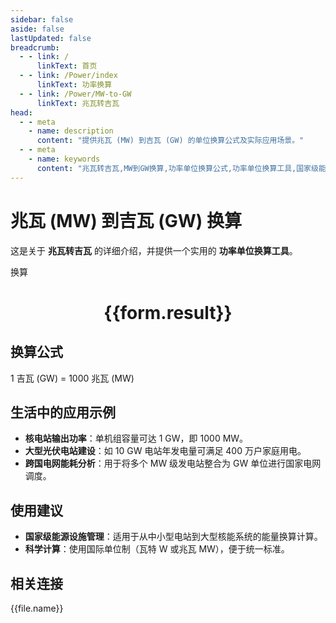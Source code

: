```yaml
---
sidebar: false
aside: false
lastUpdated: false
breadcrumb:
  - - link: /
      linkText: 首页
  - - link: /Power/index
      linkText: 功率换算
  - - link: /Power/MW-to-GW
      linkText: 兆瓦转吉瓦
head:
  - - meta
    - name: description
      content: "提供兆瓦 (MW) 到吉瓦 (GW) 的单位换算公式及实际应用场景。"
  - - meta
    - name: keywords
      content: "兆瓦转吉瓦,MW到GW换算,功率单位换算公式,功率单位换算工具,国家级能源设施功率单位"
---
```

# 兆瓦 (MW) 到吉瓦 (GW) 换算

这是关于 **兆瓦转吉瓦** 的详细介绍，并提供一个实用的 **功率单位换算工具**。

<script setup>
import { onMounted,reactive,inject ,ref  } from 'vue'
import { NButton,NForm ,NFormItem,NInput,NInputNumber,NSelect,NCard,useMessage ,NGrid ,NGi } from 'naive-ui'
import { defineClientComponent } from 'vitepress'
import { Power } from '../../files';
const convert = inject('convert')
const options =  [
  { "label": "兆瓦 (MW)","value": "MW" },
  { "label": "吉瓦 (GW)","value": "GW" }
];
const formRef = ref(null);
const rules = {
  number:{
    required: true,
    type: 'number',
    trigger: "blur"
  },
  to:{
    required: true,
    trigger: "select"
  },
  from:{
    required: true,
    trigger: "select"
  }
}
const form = reactive({
  number:null,
  to:'',
  from:'',
  result:'',
  title:'兆瓦转吉瓦',
})
const convertHandler = (e) => {
   e.preventDefault();
  formRef.value?.validate((errors)=>{
    if (!errors) {
      form.result = `${form.number}${form.from} = ${convert(form.number).from(form.from).to(form.to)}${form.to}`
    }
  })
}
</script>

<n-form size="large" :model="form" ref='formRef' :rules="rules">
  <n-form-item label="数值"  path="number">
    <n-input-number size="large" style="width:100%" :min="0" v-model:value="form.number"   placeholder="请输入要换算的数值" />
  </n-form-item>
  <n-form-item label="从" path="from">
    <n-select  size="large" :options="options" v-model:value="form.from" placeholder="请选择原始单位" />
  </n-form-item>
  <n-form-item label="到" path="to">
    <n-select  size="large" :options="options" v-model:value="form.to" placeholder="请选择换算单位" />
  </n-form-item>
  <n-form-item>
    <n-button type="primary" style="width:100%" @click="convertHandler">换算</n-button>
  </n-form-item>
</n-form>
<n-card  embedded :bordered="false" hoverable>
  <div  style="text-align:center">
    <h1>{{form.result}}</h1>
  </div>
</n-card>

## 换算公式

1 吉瓦 (GW) = 1000 兆瓦 (MW)

## 生活中的应用示例

- **核电站输出功率**：单机组容量可达 1 GW，即 1000 MW。
- **大型光伏电站建设**：如 10 GW 电站年发电量可满足 400 万户家庭用电。
- **跨国电网能耗分析**：用于将多个 MW 级发电站整合为 GW 单位进行国家电网调度。

## 使用建议

- **国家级能源设施管理**：适用于从中小型电站到大型核能系统的能量换算计算。
- **科学计算**：使用国际单位制（瓦特 W 或兆瓦 MW），便于统一标准。

## 相关连接
<n-grid x-gap="12" :cols="3">
  <n-gi v-for="(file,index) in Power" :key="index">
    <n-button
      text
      tag="a"
      :href="file.path"
      type="primary"
    >
      {{file.name}}
    </n-button>
  </n-gi>
</n-grid>